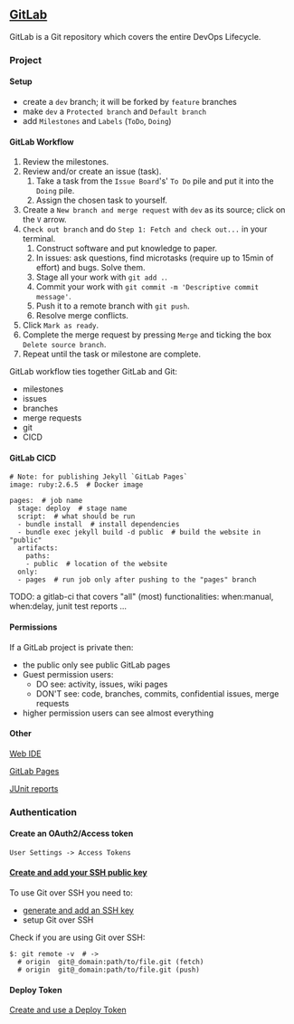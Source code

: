 ## [GitLab](https://gitlab.com/)

GitLab is a Git repository which covers the entire DevOps Lifecycle.  

### Project

#### Setup

* create a `dev` branch; it will be forked by `feature` branches
* make `dev` a `Protected branch` and `Default branch`
* add `Milestones` and `Labels` (`ToDo`, `Doing`)

#### GitLab Workflow

1) Review the milestones.
2) Review and/or create an issue (task).
    1) Take a task from the `Issue Board`'s' `To Do` pile and put it into the `Doing` pile.
    2) Assign the chosen task to yourself.
3) Create a `New branch and merge request` with `dev` as its source; click on the `V` arrow.
4) `Check out branch` and do `Step 1: Fetch and check out...` in your terminal.
    1) Construct software and put knowledge to paper.
    2) In issues: ask questions, find microtasks (require up to 15min of effort) and bugs. Solve them.
    3) Stage all your work with `git add .`.
    4) Commit your work with `git commit -m 'Descriptive commit message'`.
    5) Push it to a remote branch with `git push`.
    6) Resolve merge conflicts.
5) Click `Mark as ready`.
6) Complete the merge request by pressing `Merge` and ticking the box `Delete source branch`.
7) Repeat until the task or milestone are complete.

GitLab workflow ties together GitLab and Git:
* milestones
* issues
* branches
* merge requests
* git
* CICD

#### GitLab CICD

```
# Note: for publishing Jekyll `GitLab Pages`
image: ruby:2.6.5  # Docker image

pages:  # job name
  stage: deploy  # stage name
  script:  # what should be run
  - bundle install  # install dependencies
  - bundle exec jekyll build -d public  # build the website in "public"
  artifacts:
    paths:
    - public  # location of the website
  only:
  - pages  # run job only after pushing to the "pages" branch
```

TODO: a gitlab-ci that covers "all" (most) functionalities: when:manual, when:delay, junit test reports ...

#### Permissions

If a GitLab project is private then:
* the public only see public GitLab pages
* Guest permission users:
    * DO see: activity, issues, wiki pages
    * DON'T see: code, branches, commits, confidential issues, merge requests
* higher permission users can see almost everything

#### Other

[Web IDE](Docs/Projects/Repositories/WebIDE)

[GitLab Pages](Docs/CICD/GitLabPages/CICD/GitLabPages)

[JUnit reports](Docs/CICD/JUnitTestReports)

### Authentication

#### Create an OAuth2/Access token

```
User Settings -> Access Tokens
```

#### [Create and add your SSH public key](https://docs.gitlab.com/ee/gitlab-basics/create-your-ssh-keys.html)

To use Git over SSH you need to:
*  [generate and add an SSH key](Docs/User/General/SSH)
* setup Git over SSH

Check if you are using Git over SSH:
```
$: git remote -v  # ->
  # origin	git@_domain:path/to/file.git (fetch)
  # origin	git@_domain:path/to/file.git (push)
```

#### Deploy Token

[Create and use a Deploy Token](Docs/Projects/DeployTokens)  

